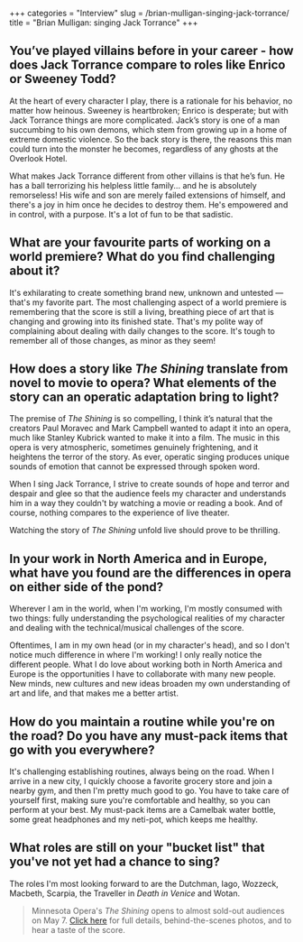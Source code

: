 +++
categories = "Interview"
slug = /brian-mulligan-singing-jack-torrance/
title = "Brian Mulligan: singing Jack Torrance"
+++

## You’ve played villains before in your career	- how does Jack Torrance compare to roles like Enrico or Sweeney Todd?

At the heart of every character I play,	there is a rationale for his behavior, no matter how heinous. Sweeney is heartbroken; Enrico is desperate; but with Jack Torrance things are more complicated. Jack’s story is one of a man succumbing to his own demons, which stem from growing up in a home of extreme domestic violence. So	the	back story is there, the reasons this man could turn into the monster he becomes, regardless of any ghosts at the Overlook Hotel. 

What makes Jack Torrance different from other villains is that he’s fun. He has a ball terrorizing his helpless little family... and he is absolutely remorseless! His wife and son are merely failed extensions of himself, and there's a joy in him once he decides to destroy them. He's empowered and in control, with a purpose. It's a lot of fun to be that sadistic.

## What are your favourite parts of working on a world premiere? What do you find challenging about it?

It's exhilarating to create something brand new, unknown and untested — that's my favorite part. The most challenging aspect of a world premiere is remembering that the score is still a living, breathing piece of art that is changing and growing into its finished state. That's my polite way of complaining about dealing with daily changes to the score. It's tough to remember all of those changes, as minor	as they seem!

## How does a story like *The Shining* translate from novel to movie to opera? What elements of the story can an operatic adaptation bring to light?

The	premise	of *The Shining* is so compelling, I think it’s natural that the creators Paul Moravec and Mark Campbell wanted to adapt it into an opera, much like Stanley Kubrick wanted to make it into a film. The music in this opera is very atmospheric, sometimes genuinely frightening, and it heightens the terror of the story. As ever, operatic singing produces unique sounds of emotion that cannot be expressed through spoken word.

When I sing Jack Torrance, I strive to create sounds of hope and terror and despair and glee so that the audience feels my character and understands him in a way they couldn't by watching a movie or reading a book. And of course, nothing compares to the experience of live theater.

Watching the story of *The Shining* unfold live should prove to be thrilling.	

## In your work in North America and in Europe, what have you found are the differences in opera on either side of the pond?

Wherever I am in the world, when I'm working, I'm mostly consumed with two	things: fully understanding the psychological realities of my character and	dealing with the technical/musical challenges of the score.

Oftentimes, I am in my own head (or in my character's head), and so I don't notice much difference in where I'm working! I only really notice the different people. What I do love about working both in North America and Europe is the opportunities I have to collaborate with many new people. New minds, new cultures and new ideas broaden my own understanding of art and life, and that makes me a better artist.

## How do you maintain a routine while you're on the road? Do you have any must-pack items that go with you everywhere?

It's challenging establishing routines, always being on the road. When I arrive in a new city, I quickly choose a favorite grocery store and join a nearby gym, and then I'm pretty much good to go. You have to take care of yourself first, making sure you're comfortable and healthy, so you can perform at your best. My must-pack items are a Camelbak water bottle, some great headphones and my neti-pot, which keeps me healthy.

## What roles are still on your "bucket list" that you've not yet had a chance to sing?

The roles I'm most looking forward to are the Dutchman, Iago, Wozzeck, Macbeth, Scarpia, the Traveller in *Death in Venice* and Wotan.

>Minnesota Opera's *The Shining* opens to almost sold-out audiences on May 7. [Click here](http://www.mnopera.org/season/2015-2016/the-shining/) for full details, behind-the-scenes photos, and to hear a taste of the score.
